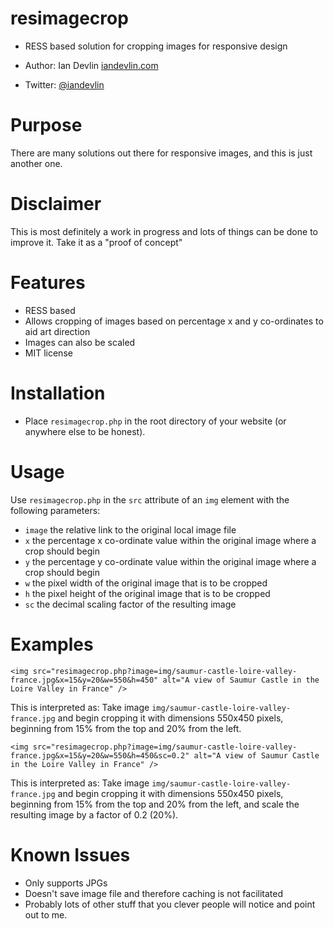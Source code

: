 resimagecrop
===================================================
- RESS based solution for cropping images for responsive design

- Author: Ian Devlin [iandevlin.com](http://iandevlin.com)
- Twitter: [@iandevlin](http://twitter.com/iandevlin)

Purpose
=======

There are many solutions out there for responsive images, and this is just another one.

Disclaimer
==========

This is most definitely a work in progress and lots of things can be done to improve it. Take it as a "proof of concept"

Features
========

- RESS based
- Allows cropping of images based on percentage x and y co-ordinates to aid art direction
- Images can also be scaled
- MIT license

Installation
=============

- Place `resimagecrop.php` in the root directory of your website (or anywhere else to be honest).

Usage
=====

Use `resimagecrop.php` in the `src` attribute of an `img` element with the following parameters:

- `image` the relative link to the original local image file
- `x` the percentage x co-ordinate value within the original image where a crop should begin
- `y` the percentage y co-ordinate value within the original image where a crop should begin
- `w` the pixel width of the original image that is to be cropped
- `h` the pixel height of the original image that is to be cropped
- `sc` the decimal scaling factor of the resulting image

Examples
========

`<img src="resimagecrop.php?image=img/saumur-castle-loire-valley-france.jpg&x=15&y=20&w=550&h=450" alt="A view of Saumur Castle in the Loire Valley in France" />`

This is interpreted as:
Take image `img/saumur-castle-loire-valley-france.jpg` and begin cropping it with dimensions 550x450 pixels, beginning from 15% from the top and 20% from the left.

`<img src="resimagecrop.php?image=img/saumur-castle-loire-valley-france.jpg&x=15&y=20&w=550&h=450&sc=0.2" alt="A view of Saumur Castle in the Loire Valley in France" />`

This is interpreted as:
Take image `img/saumur-castle-loire-valley-france.jpg` and begin cropping it with dimensions 550x450 pixels, beginning from 15% from the top and 20% from the left, and scale the resulting image by a factor of 0.2 (20%).


Known Issues
=============
- Only supports JPGs
- Doesn't save image file and therefore caching is not facilitated
- Probably lots of other stuff that you clever people will notice and point out to me.
